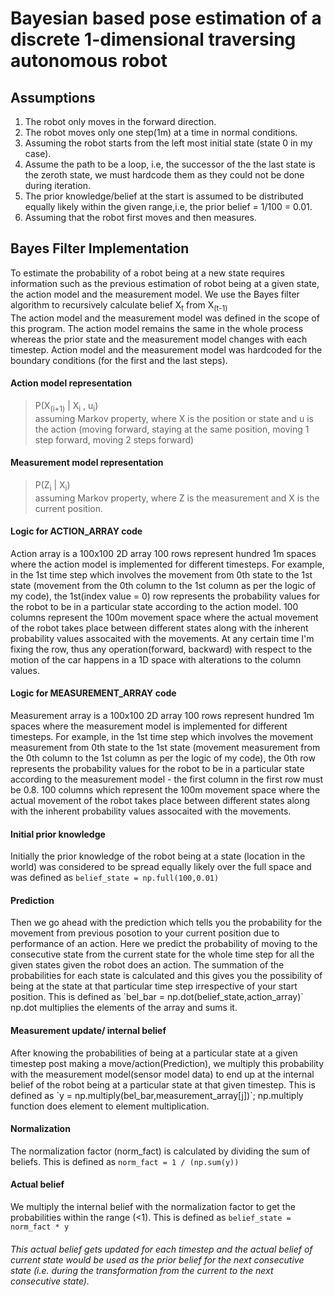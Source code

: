 # Bayesian based pose estimation of a discrete 1-dimensional traversing autonomous robot

## Assumptions
1. The robot only moves in the forward direction.
2. The robot moves only one step(1m) at a time in normal conditions.
3. Assuming the robot starts from the left most initial state (state 0 in my case).
4. Assume the path to be a loop, i.e, the successor of the the last state is the zeroth state, we must hardcode them as they could not be done during iteration.
5. The prior knowledge/belief at the start is assumed to be distributed equally likely within the given range,i.e, the prior belief = 1/100 = 0.01.
6. Assuming that the robot first moves and then measures.

## Bayes Filter Implementation

To estimate the probability of a robot being at a new state requires information such as the previous estimation of robot being at a given state, the action model and the measurement model. We use the Bayes filter algorithm to recursively calculate belief X<sub>t</sub> from X<sub>(t-1)</sub> <br> 
The action model and the measurement model was defined in the scope of this program. The action model remains the same in the whole process whereas the prior state and the measurement model changes with each timestep. Action model and the measurement model was hardcoded for the boundary conditions (for the first and the last steps).

#### Action model representation
> P(X<sub>(i+1)</sub> | X<sub>i</sub> , u<sub>i</sub>) <br> assuming Markov property, where X is the position or state and u is the action (moving forward, staying at the same position, moving 1 step forward, moving 2 steps forward) 

#### Measurement model representation
>P(Z<sub>i</sub> | X<sub>i</sub>) <br> assuming Markov property, where Z is the measurement and X is the current position.

#### Logic for ACTION_ARRAY code

<p> Action array is a 100x100 2D array 100 rows represent hundred 1m spaces where the action model is implemented for different timesteps. For example, in the 1st time step which involves the movement from 0th state to the 1st state (movement from the 0th column to the 1st column as per the logic of my code), the 1st(index value = 0) row represents the probability values for the robot to be in a particular state according to the action model. 100 columns represent the 100m movement space where the actual movement of the robot takes place between different states along with the inherent probability values assocaited with the movements. At any certain time I'm fixing the row, thus any operation(forward, backward) with respect to the motion of the car happens in a 1D space with alterations to the column values. </p>

#### Logic for MEASUREMENT_ARRAY code

<p> Measurement array is a 100x100 2D array 100 rows represent hundred 1m spaces where the measurement model is implemented for different timesteps. For example, in the 1st time step which involves the movement measurement from 0th state to the 1st state (movement measurement from the 0th column to the 1st column as per the logic of my code), the 0th row represents the probability values for the robot to be in a particular state according to the measurement model - the first column in the first row must be 0.8. 100 columns which represent the 100m movement space where the actual movement of the robot takes place between different states along with the inherent probability values assocaited with the movements. </p>

#### Initial prior knowledge

Initially the prior knowledge of the robot being at a state (location in the world) was considered to be spread equally likely over the full space and was defined as `belief_state = np.full(100,0.01)`

#### Prediction 

<p>Then we go ahead with the prediction which tells you the probability for the movement from previous posotion to your current position due to performance of an action. Here we predict the probability of moving to the consecutive state from the current state for the whole time step for all the given states given the robot does an action. The summation of the probabilities for each state is calculated and this gives you the possibility of being at the state at that particular time step irrespective of your start position. This is defined as `bel_bar = np.dot(belief_state,action_array)` np.dot multiplies the elements of the array and sums it. </p>

#### Measurement update/ internal belief
<p>After knowing the probabilities of being at a particular state at a given timestep post making a move/action(Prediction), we multiply this probability with the measurement model(sensor model data) to end up at the internal belief of the robot being at a particular state at that given timestep. This is defined as `y = np.multiply(bel_bar,measurement_array[j])`; np.multiply function does element to element multiplication.</p>

#### Normalization 
The normalization factor (norm_fact) is calculated by dividing the sum of beliefs. This is defined as `norm_fact = 1 / (np.sum(y))`

#### Actual belief
We multiply the internal belief with the normalization factor to get the probabilities within the range (<1). This is defined as `belief_state = norm_fact * y`

###### This actual belief gets updated for each timestep and the actual belief of current state would be used as the prior belief for the next consecutive state (i.e. during the transformation from the current to the next consecutive state).
